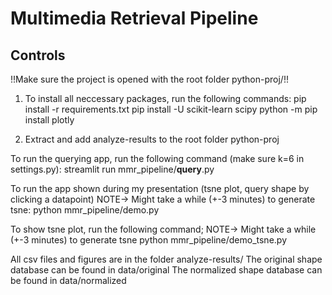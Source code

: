 # Multimedia Retrieval Pipeline

## Controls
!!Make sure the project is opened with the root folder python-proj/!!

1. To install all neccessary packages, run the following commands:
pip install -r requirements.txt
pip install -U scikit-learn scipy
python -m pip install plotly


2. Extract and add analyze-results to the root folder python-proj


To run the querying app, run the following command (make sure k=6 in settings.py):
streamlit run mmr_pipeline/__query__.py

To run the app shown during my presentation (tsne plot, query shape by clicking a datapoint)
NOTE-> Might take a while (+-3 minutes) to generate tsne:
python mmr_pipeline/demo.py

To show tsne plot, run the following command;
NOTE-> Might take a while (+-3 minutes) to generate tsne
python mmr_pipeline/demo_tsne.py


All csv files and figures are in the folder analyze-results/
The original shape database can be found in data/original
The normalized shape database can be found in data/normalized